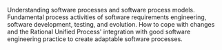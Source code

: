 Understanding software processes and software process models. Fundamental process activities of software requirements engineering, software development, testing, and evolution. How to cope with changes and the Rational Unified Process' integration with good software engineering practice to create adaptable software processes.

